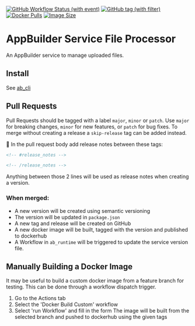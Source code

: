 [![GitHub Workflow Status (with event)](https://img.shields.io/github/actions/workflow/status/digi-serve/ab_service_file_processor/pr-merge-release.yml?logo=github&label=Build%20%26%20Test)](https://github.com/digi-serve/ab_service_file_processor/actions/workflows/pr-merge-release.yml)
[![GitHub tag (with filter)](https://img.shields.io/github/v/tag/digi-serve/ab_service_file_processor?logo=github&label=Latest%20Version)
](https://github.com/digi-serve/ab_service_file_processor/releases)
[![Docker Pulls](https://img.shields.io/docker/pulls/digiserve/ab-file-processor?logo=docker&logoColor=white&label=Docker%20Pulls)](https://hub.docker.com/r/digiserve/ab-file-processor)
[![Image Size](https://img.shields.io/docker/image-size/digiserve/ab-file-processor/master?logo=docker&logoColor=white&label=Image%20Size)](https://hub.docker.com/r/digiserve/ab-file-processor/tags)

# AppBuilder Service File Processor
An AppBuilder service to manage uploaded files.

## Install
See [ab_cli](https://github.com/digi-serve/ab-cli)

## Pull Requests
Pull Requests should be tagged with a label `major`, `minor` or `patch`. Use `major` for breaking changes, `minor` for new features, or `patch` for bug fixes. To merge without creating a release a `skip-release` tag can be added instead.

:pencil: In the pull request body add release notes between these tags:
```md
<!-- #release_notes -->

<!-- /release_notes --> 
```
Anything between those 2 lines will be used as release notes when creating a version.

### When merged:
 - A new version will be created using semantic versioning
 - The version will be updated in `package.json`
 - A new tag and release will be created on GitHub
 - A new docker image will be built, tagged with the version and published to dockerhub
 - A Workflow in `ab_runtime` will be triggered to update the service version file.

## Manually Building a Docker Image
It may be useful to build a custom docker image from a feature branch for testing.
This can be done through a workflow dispatch trigger.
1. Go to the Actions tab
2. Select the 'Docker Build Custom' workflow
3. Select 'run Workflow' and fill in the form
The image will be built from the selected branch and pushed to dockerhub using the given tags